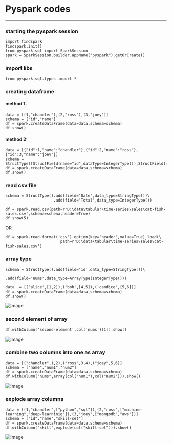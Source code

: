 # Pyspark codes
---
### starting the pyspark session
```
import findspark
findspark.init()
from pyspark.sql import SparkSession
spark = SparkSession.builder.appName("pyspark").getOrCreate()
```
### import libs
```
from pyspark.sql.types import *
```
### creating dataframe
#### method 1:
```
data = [(1,"chandler"),(2,"ross"),(3,"joey")]
schema = ["id","name"]
df = spark.createDataFrame(data=data,schema=schema)
df.show()
```
#### method 2:
```
data = [{"id":1,"name":"chandler"},{"id":2,"name":"ross"},{"id":3,"name":"joey"}]
schema = StructType([StructField(name="id",dataType=IntegerType()),StructField(name="name",dataType=StringType())])
df = spark.createDataFrame(data=data,schema=schema)
df.show()
```
### read csv file
```
schema = StructType().add(field='Date',data_type=StringType())\
                     .add(field='Total',data_type=IntegerType())

df = spark.read.csv(path=r'D:\data\tabular\time-series\sales\cat-fish-sales.csv',schema=schema,header=True)
df.show(5)
```
OR
```
df = spark.read.format('csv').option(key='header',value=True).load(\
                        path=r'D:\data\tabular\time-series\sales\cat-fish-sales.csv')

```
### array type
```
schema = StructType().add(field='id',data_type=StringType())\
                     .add(field='nums',data_type=ArrayType(IntegerType()))

data  = [('alice',[1,2]),('bob',[4,5]),('candice',[5,6])]
df = spark.createDataFrame(data=data,schema=schema)
df.show()
```
![image](https://github.com/SHRIDHARKN/data_science/assets/74343939/cb17a9c6-41aa-4f99-89ba-ce8b8763427d)
### second element of array
```
df.withColumn('second-element',col('nums')[1]).show()
```
![image](https://github.com/SHRIDHARKN/data_science/assets/74343939/989cc181-71ff-4621-a0ab-b94e4dc2e883)
### combine two columns into one as array
```
data = [("chandler",1,2),("ross",3,4),("joey",5,6)]
schema = ["name","num1","num2"]
df = spark.createDataFrame(data=data,schema=schema)
df.withColumn("nums",array(col("num1"),col("num2"))).show()
```
![image](https://github.com/SHRIDHARKN/data_science/assets/74343939/bea2e614-b16b-4e53-a379-73b60fcf276a)
### explode array columns
```
data = [(1,"chandler",["python","sql"]),(2,"ross",["machine-learning","deep-learninig"]),(3,"joey",["mongodb","aws"])]
schema = ["id","name","skill-set"]
df = spark.createDataFrame(data=data,schema=schema)
df.withColumn("skill",explode(col("skill-set"))).show()
```
![image](https://github.com/SHRIDHARKN/data_science/assets/74343939/f84dfea9-a1a6-48bc-9aa6-95ad28553bbf)
